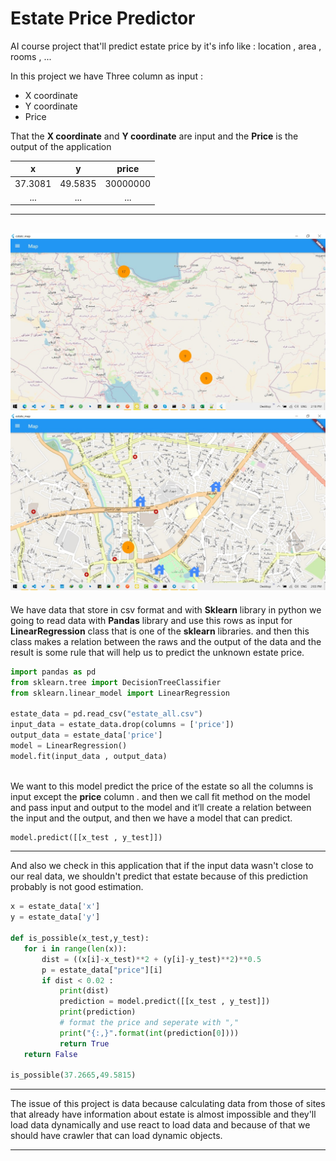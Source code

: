 # Estate Price Predictor
AI course project that'll predict estate price by it's info like : location , area , rooms , ...
 
In this project we have Three column as input :
- X coordinate
- Y coordinate
- Price
 
That the **X coordinate** and **Y coordinate** are input and the **Price** is the output of the application
 
|    x    |    y    |  price   |
| :-----: | :-----: | :------: |
| 37.3081 | 49.5835 | 30000000 |
|   ...   |   ...   |   ...    |
 
---
 
![ui.jpeg](https://github.com/CenaAshoori/Estate-Price-Predictor/blob/main/doc/ui.jpeg)
![ui.jpg](https://github.com/CenaAshoori/Estate-Price-Predictor/blob/main/doc/ui.jpg)
---
 
We have data that store in csv format and with **Sklearn** library in python we going to read data with **Pandas** library and use this rows as input for **LinearRegression** class that is one of the **sklearn** libraries. and then this class makes a relation between the raws and the output of the data and the result is some rule that will help us to predict the unknown estate price.
 
```python
import pandas as pd
from sklearn.tree import DecisionTreeClassifier
from sklearn.linear_model import LinearRegression
 
estate_data = pd.read_csv("estate_all.csv")
input_data = estate_data.drop(columns = ['price'])
output_data = estate_data['price']
model = LinearRegression()
model.fit(input_data , output_data)
 
```
We want to this model predict the price of the estate so all the columns is input except the **price** column . and then we call fit method on the model and pass input and output to the model and it’ll create a relation between the input and the output, and then we have a model that can predict.
 
```python
model.predict([[x_test , y_test]])
```
---
And also we check in this application that if the input data wasn't close to our real data, we shouldn't predict that estate because of this prediction probably is not good estimation.
 
 ```python
 x = estate_data['x']
y = estate_data['y']

def is_possible(x_test,y_test):
    for i in range(len(x)):
        dist = ((x[i]-x_test)**2 + (y[i]-y_test)**2)**0.5
        p = estate_data["price"][i]
        if dist < 0.02 :
            print(dist)
            prediction = model.predict([[x_test , y_test]])
            print(prediction)
            # format the price and seperate with ","
            print("{:,}".format(int(prediction[0])))
            return True
    return False

is_possible(37.2665,49.5815)
 ```
---
 
The issue of this project is data because calculating data from those of sites that already have information about estate is almost impossible and they'll load data dynamically and use react to load data and because of that we should have crawler that can load dynamic objects.
 
---
 
 
 
 

